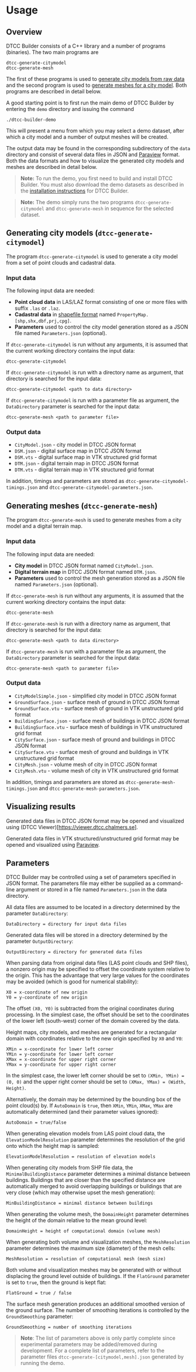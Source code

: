 # Usage

## Overview

DTCC Builder consists of a C++ library and a number of programs
(binaries). The two main programs are

    dtcc-generate-citymodel
    dtcc-generate-mesh

The first of these programs is used to [generate city models from raw
data](#generating-city-models) and the second program is used to
[generate meshes for a city model](#generating-meshes). Both programs
are described in detail below.

A good starting point is to first run the main demo of DTCC Builder by
entering the `demo` directory and issuing the command

    ./dtcc-builder-demo

This will present a menu from which you may select a demo dataset,
after which a city model and a number of output meshes will be created.

The output data may be found in the corresponding subdirectory of the
`data` directory and consist of several data files in JSON and
[Paraview](https://www.paraview.org/) format. Both the data formats
and how to visualize the generated city models and meshes are
described in detail below.

> **Note:** To run the demo, you first need to build and install DTCC Builder. You
must also download the demo datasets as described in the
[installation instructions](./installation.md) for DTCC Builder.

> **Note:** The demo simply runs the two programs
`dtcc-generate-citymodel` and `dtcc-generate-mesh` in sequence for the
selected dataset.

## Generating city models (`dtcc-generate-citymodel`)

The program `dtcc-generate-citymodel` is used to generate a city model
from a set of point clouds and cadastral data.

### Input data

The following input data are needed:

* **Point cloud data** in LAS/LAZ format consisting of one or more files
  with suffix `.las` or `.laz`.
* **Cadastral data** in [shapefile format](https://en.wikipedia.org/wiki/Shapefile)
  named `PropertyMap.[shp,shx,dbf,prj,cpg]`.
* **Parameters** used to control the city model generation stored
  as a JSON file named `Parameters.json` (optional).

If `dtcc-generate-citymodel` is run without any arguments, it is
assumed that the current working directory contains the input data:

    dtcc-generate-citymodel

If `dtcc-generate-citymodel` is run with a directory name as argument,
that directory is searched for the input data:

    dtcc-generate-citymodel <path to data directory>

If `dtcc-generate-citymodel` is run with a parameter file as argument,
the `DataDirectory` parameter is searched for the input data:

    dtcc-generate-mesh <path to parameter file>

### Output data

* `CityModel.json` - city model in DTCC JSON format
* `DSM.json` - digital surface map in DTCC JSON format
* `DSM.vts` - digital surface map in VTK structured grid format
* `DTM.json` - digital terrain map in DTCC JSON format
* `DTM.vts` - digital terrain map in VTK structured grid format

In addition, timings and parameters are stored as
`dtcc-generate-citymodel-timings.json` and
`dtcc-generate-citymodel-parameters.json`.

## Generating meshes (`dtcc-generate-mesh`)

The program `dtcc-generate-mesh` is used to generate meshes from a
city model and a digital terrain map.

### Input data

The following input data are needed:

* **City model** in DTCC JSON format named `CityModel.json`.
* **Digital terrain map** in DTCC JSON format named `DTM.json`.
* **Parameters** used to control the mesh generation stored
  as a JSON file named `Parameters.json` (optional).

If `dtcc-generate-mesh` is run without any arguments, it is
assumed that the current working directory contains the input data:

    dtcc-generate-mesh

If `dtcc-generate-mesh` is run with a directory name as argument,
that directory is searched for the input data:

    dtcc-generate-mesh <path to data directory>

If `dtcc-generate-mesh` is run with a parameter file as argument,
the `DataDirectory` parameter is searched for the input data:

    dtcc-generate-mesh <path to parameter file>

### Output data

- `CityModelSimple.json` - simplified city model in DTCC JSON format
- `GroundSurface.json` - surface mesh of ground in DTCC JSON format
- `GroundSurface.vtu` - surface mesh of ground in VTK unstructured grid format
- `BuildingSurface.json` - surface mesh of buildings in DTCC JSON format
- `BuildingSurface.vtu` - surface mesh of buildings in VTK unstructured grid format
- `CitySurface.json` - surface mesh of ground and buildings in DTCC JSON format
- `CitySurface.vtu` - surface mesh of ground and buildings in VTK unstructured grid format
- `CityMesh.json` - volume mesh of city in DTCC JSON format
- `CityMesh.vtu` - volume mesh of city in VTK unstructured grid format

In addition, timings and parameters are stored as
`dtcc-generate-mesh-timings.json` and
`dtcc-generate-mesh-parameters.json`.

## Visualizing results

Generated data files in DTCC JSON format may be opened and visualized
using (DTCC Viewer)[https://viewer.dtcc.chalmers.se].

Generated data files in VTK structured/unstructured grid format may be
opened and visualized using [Paraview](https://www.paraview.org/).

## Parameters

DTCC Builder may be controlled using a set of parameters specified in
JSON format. The parameters file may either be supplied as a
command-line argument or stored in a file named `Parameters.json` in
the data directory.

All data files are assumed to be located in a directory determined by
the parameter `DataDirectory`:

    DataDirectory = directory for input data files

Generated data files will be stored in a directory determined by the
parameter `OutputDirectory`:

    OutputDirectory = directory for generated data files

When parsing data from original data files (LAS point clouds and SHP
files), a nonzero origin may be specified to offset the coordinate
system relative to the origin. This has the advantage that very large
values for the coordinates may be avoided (which is good for numerical
stability):

    X0 = x-coordinate of new origin
    Y0 = y-coordinate of new origin

The offset `(X0, Y0)` is subtracted from the original coordinates
during processing. In the simplest case, the offset should be set to
the coordinates of the lower left (south-west) corner of the domain
covered by the data.

Height maps, city models, and meshes are generated for a rectangular
domain with coordinates relative to the new origin specified by `X0`
and `Y0`:

    XMin = x-coordinate for lower left corner
    YMin = y-coordinate for lower left corner
    XMax = x-coordinate for upper right corner
    YMax = y-coordinate for upper right corner

In the simplest case, the lower left corner should be set to `(XMin,
YMin) = (0, 0)` and the upper right corner should be set to `(XMax,
YMax) = (Width, Height)`.

Alternatively, the domain may be determined by the bounding box of the
point cloud(s) by. If `AutoDomain` is `true`, then `XMin`, `YMin`,
`XMax`, `YMax` are automatically determined (and their parameter
values ignored):

    AutoDomain = true/false

When generating elevation models from LAS point cloud data, the
`ElevationModelResolution` parameter determines the resolution of the grid
onto which the height map is sampled:

    ElevationModelResolution = resolution of elevation models

When generating city models from SHP file data, the
`MinimalBuildingDistance` parameter determines a minimal distance
between buildings. Buildings that are closer than the specified
distance are automatically merged to avoid overlapping buildings or
buildings that are very close (which may otherwise upset the mesh
generation):

    MinBuildingDistance = minimal distance between buildings

When generating the volume mesh, the `DomainHeight` parameter
determines the height of the domain relative to the mean ground level:

    DomainHeight = height of computational domain (volume mesh)

When generating both volume and visualization meshes, the
`MeshResolution` parameter determines the maximum size (diameter) of
the mesh cells:

    MeshResolution = resolution of computational mesh (mesh size)

Both volume and visualization meshes may be generated with or without
displacing the ground level outside of buildings. If the `FlatGround`
parameter is set to `true`, then the ground is kept flat:

    FlatGround = true / false

The surface mesh generation produces an additional smoothed version of
the ground surface. The number of smoothing iterations is controlled
by the `GroundSmoothing` parameter:

    GroundSmoothing = number of smoothing iterations

> **Note**: The list of parameters above is only partly complete since
experimental parameters may be added/removed during development. For
a complete list of  parameters, refer to the parameter files
`dtcc-generate-[citymodel,mesh].json` generated by running the demo.
